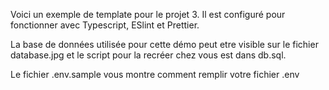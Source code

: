 Voici un exemple de template pour le projet 3.
Il est configuré pour fonctionner avec Typescript, ESlint et Prettier.

La base de données utilisée pour cette démo peut etre visible sur le fichier database.jpg et le script pour la recréer chez vous est dans db.sql.

Le fichier .env.sample vous montre comment remplir votre fichier .env
